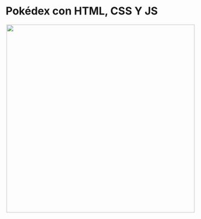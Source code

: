 # Pokédex con HTML, CSS Y JS

<p align="center" >
     <img width="500" heigth="300" src="https://user-images.githubusercontent.com/103478653/215384399-79a1e0f2-73fa-4922-9a4f-1d368d0374ef.png">
</p>
